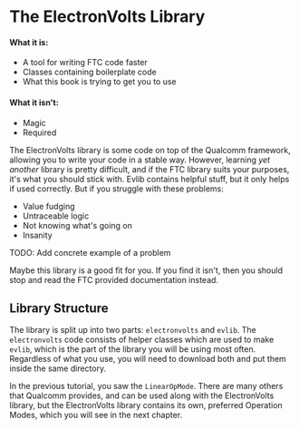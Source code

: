 # The ElectronVolts Library

#### What it is:

- A tool for writing FTC code faster
- Classes containing boilerplate code
- What this book is trying to get you to use

#### What it isn't:

- Magic
- Required

The ElectronVolts library is some code on top of the Qualcomm framework, allowing you to write your code in a stable way. However, learning *yet another* library is pretty difficult, and if the FTC library suits your purposes, it's what you should stick with. Evlib contains helpful stuff, but it only helps if used correctly. But if you struggle with these problems:

- Value fudging
- Untraceable logic
- Not knowing what's going on
- Insanity

TODO: Add concrete example of a problem

Maybe this library is a good fit for you. If you find it isn't, then you should stop and read the FTC provided documentation instead.

## Library Structure

The library is split up into two parts: `electronvolts` and `evlib`. The `electronvolts` code consists of helper classes which are used to make `evlib`, which is the part of the library you will be using most often. Regardless of what you use, you will need to download both and put them inside the same directory.

In the previous tutorial, you saw the `LinearOpMode`. There are many others that Qualcomm provides, and can be used along with the ElectronVolts library, but the ElectronVolts library contains its own, preferred Operation Modes, which you will see in the next chapter.
